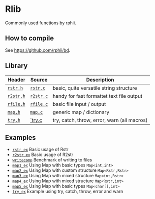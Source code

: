 # Rlib

Commonly used functions by rphii.

## How to compile
See https://github.com/rphii/bd.

## Library
| Header                   | Source                   | Description                                |
|--------------------------|--------------------------|--------------------------------------------|
| [`rstr.h`](src/rstr.h)   | [`rstr.c`](src/rstr.c)   | basic, quite versatile string structure    |
| [`r2str.h`](src/r2str.h) | [`r2str.c`](src/r2str.c) | handy for fast formattet text file output  |
| [`rfile.h`](src/rfile.h) | [`rfile.c`](src/rfile.c) | basic file input / output                  |
| [`map.h`](src/map.h)     | [`map.c`](src/map.c)     | generic map / dictionary                   |
| [`try.h`](src/try.h)     | [`try.c](src/try.c)      | try, catch, throw, error, warn (all macros)|

## Examples
- [`rstr_ex`](examples/rstr_ex.c) Basic usage of Rstr
- [`r2str_ex`](examples/r2str_ex.c) Basic usage of R2str
- [`writecomp`](examples/writecomp.c) Benchmark of writing to files
- [`map1_ex`](examples/map1_ex.c) Using Map with basic types `Map<int,int>`
- [`map2_ex`](examples/map2_ex.c) Using Map with custom structure `Map<Rstr,Rstr>`
- [`map3_ex`](examples/map3_ex.c) Using Map with mixed structure `Map<int,Rstr>`
- [`map4_ex`](examples/map4_ex.c) Using Map with mixed structure `Map<Rstr,int>`
- [`map5_ex`](examples/map5_ex.c) Using Map with basic types `Map<char[],int>`
- [`try_ex`](examples/try_ex.c) Example using try, catch, throw, error and warn
